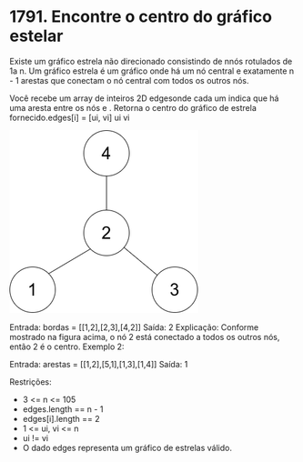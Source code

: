 # 1791. Encontre o centro do gráfico estelar

Existe um gráfico estrela não direcionado consistindo de nnós rotulados de 1a n. Um gráfico estrela é um gráfico onde há um nó central e exatamente n - 1 arestas que conectam o nó central com todos os outros nós.

Você recebe um array de inteiros 2D edgesonde cada um indica que há uma aresta entre os nós e . Retorna o centro do gráfico de estrela fornecido.edges[i] = [ui, vi] ui vi

![Grafo](star_graph.png)


Entrada: bordas = [[1,2],[2,3],[4,2]]
 Saída: 2
 Explicação: Conforme mostrado na figura acima, o nó 2 está conectado a todos os outros nós, então 2 é o centro.
Exemplo 2:

Entrada: arestas = [[1,2],[5,1],[1,3],[1,4]]
 Saída: 1
 

Restrições:

- 3 <= n <= 105
- edges.length == n - 1
- edges[i].length == 2
- 1 <= ui, vi <= n
- ui != vi
- O dado edges representa um gráfico de estrelas válido.